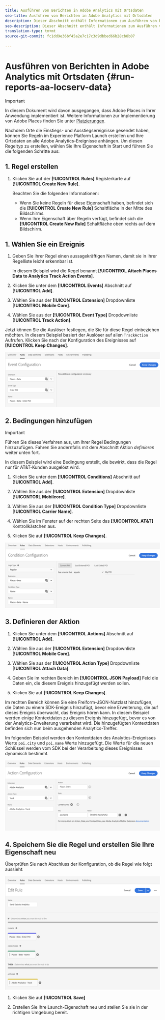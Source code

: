 ```yaml
---
title: Ausführen von Berichten in Adobe Analytics mit Ortsdaten
seo-title: Ausführen von Berichten in Adobe Analytics mit Ortsdaten
description: Dieser Abschnitt enthält Informationen zum Ausführen von Berichten in Analytics, die Ortsdaten enthalten.
seo-description: Dieser Abschnitt enthält Informationen zum Ausführen von Berichten in Analytics, die Ortsdaten enthalten.
translation-type: tm+mt
source-git-commit: fc1dd9e36bf45a2e7c17c3d9dbbed66b28cb8b07

---
```



# Ausführen von Berichten in Adobe Analytics mit Ortsdaten {#run-reports-aa-locserv-data}

>[!IMPORTANT]
>
>In diesem Dokument wird davon ausgegangen, dass Adobe Places in Ihrer Anwendung implementiert ist. Weitere Informationen zur Implementierung von Adobe Places finden Sie unter [Platzierungen](/help/places-ext-aep-sdks/places-extension/places-extension.md).

Nachdem Orte die Einstiegs- und Ausstiegsereignisse gesendet haben, können Sie Regeln im Experience Platform Launch erstellen und Ihre Ortsdaten an alle Adobe Analytics-Ereignisse anhängen. Um diesen Regeltyp zu erstellen, wählen Sie Ihre Eigenschaft in Start und führen Sie die folgenden Schritte aus:

## 1. Regel erstellen

1. Klicken Sie auf der **[!UICONTROL Rules]** Registerkarte auf **[!UICONTROL Create New Rule]**.

   Beachten Sie die folgenden Informationen:
   * Wenn Sie keine Regeln für diese Eigenschaft haben, befindet sich die **[!UICONTROL Create New Rule]** Schaltfläche in der Mitte des Bildschirms.
   * Wenn Ihre Eigenschaft über Regeln verfügt, befindet sich die **[!UICONTROL Create New Rule]** Schaltfläche oben rechts auf dem Bildschirm.

## 1. Wählen Sie ein Ereignis

1. Geben Sie Ihrer Regel einen aussagekräftigen Namen, damit sie in Ihrer Regelliste leicht erkennbar ist.

   In diesem Beispiel wird die Regel benannt **[!UICONTROL Attach Places Data to Analytics Track Action Events]**.

2. Klicken Sie unter dem **[!UICONTROL Events]** Abschnitt auf **[!UICONTROL Add]**.

3. Wählen Sie aus der **[!UICONTROL Extension]** Dropdownliste **[!UICONTROL Mobile Core]**.

4. Wählen Sie aus der **[!UICONTROL Event Type]** Dropdownliste **[!UICONTROL Track Action]**.

Jetzt können Sie die Auslöser festlegen, die Sie für diese Regel einbeziehen möchten. In diesem Beispiel basiert der Auslöser auf allen `TrackAction` Aufrufen. Klicken Sie nach der Konfiguration des Ereignisses auf **[!UICONTROL Keep Changes]**.

!["Ereignis erstellen"](/help/assets/pt-selectEvent.png)


## 2. Bedingungen hinzufügen

>[!IMPORTANT]
>
>Führen Sie dieses Verfahren aus, um Ihrer Regel Bedingungen hinzuzufügen. Fahren Sie andernfalls mit dem Abschnitt Aktion *definieren* weiter unten fort.

In diesem Beispiel wird eine Bedingung erstellt, die bewirkt, dass die Regel nur für AT&amp;T-Kunden ausgelöst wird.

1. Klicken Sie unter dem **[!UICONTROL Conditions]** Abschnitt auf **[!UICONTROL Add]**.

2. Wählen Sie aus der **[!UICONTROL Extension]** Dropdownliste **[!UICONTORL Mobilcore]**.

3. Wählen Sie aus der **[!UICONTROL Condition Type]** Dropdownliste **[!UICONTROL Carrier Name]**.

4. Wählen Sie im Fenster auf der rechten Seite das **[!UICONTROL AT&T]** Kontrollkästchen aus.

5. Klicken Sie auf **[!UICONTROL Keep Changes]**.

!["Bedingung erstellen"](/help/assets/pt-setCondition.png)

## 3. Definieren der Aktion

1. Klicken Sie unter dem **[!UICONTROL Actions]** Abschnitt auf **[!UICONTROL Add]**.

2. Wählen Sie aus der **[!UICONTROL Extension]** Dropdownliste **[!UICONTROL Mobile Core]**.

3. Wählen Sie aus der **[!UICONTROL Action Type]** Dropdownliste **[!UICONTROL Attach Data]**.

4. Geben Sie im rechten Bereich im **[!UICONTROL JSON Payload]** Feld die Daten ein, die diesem Ereignis hinzugefügt werden sollen.

5. Klicken Sie auf **[!UICONTROL Keep Changes]**.

Im rechten Bereich können Sie eine Freiform-JSON-Nutzlast hinzufügen, die Daten zu einem SDK-Ereignis hinzufügt, bevor eine Erweiterung, die auf dieses Ereignis überwacht, das Ereignis hören kann. In diesem Beispiel werden einige Kontextdaten zu diesem Ereignis hinzugefügt, bevor es von der Analytics-Erweiterung verarbeitet wird. Die hinzugefügten Kontextdaten befinden sich nun beim ausgehenden Analytics-Treffer.

Im folgenden Beispiel werden den Kontextdaten des Analytics-Ereignisses Werte `poi.city` und `poi.name` Werte hinzugefügt. Die Werte für die neuen Schlüssel werden vom SDK bei der Verarbeitung dieses Ereignisses dynamisch bestimmt.

!["Aktion erstellen"](/help/assets/pt-setAction.png)

## 4. Speichern Sie die Regel und erstellen Sie Ihre Eigenschaft neu

Überprüfen Sie nach Abschluss der Konfiguration, ob die Regel wie folgt aussieht:

!["Die Regel ist abgeschlossen."](/help/assets/pt-ruleComplete.png)

1. Klicken Sie auf **[!UICONTROL Save]**

2. Erstellen Sie Ihre Launch-Eigenschaft neu und stellen Sie sie in der richtigen Umgebung bereit.
